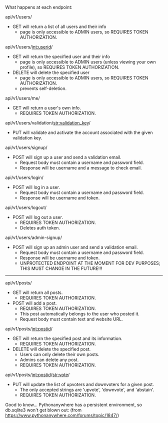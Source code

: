 What happens at each endpoint:

api/v1/users/
- GET will return a list of all users and their info 
    - page is only accessible to ADMIN users, so REQUIRES TOKEN AUTHORIZATION.

api/v1/users/<int:userid>/
- GET will return the specified user and their info 
    - page is only accessible to ADMIN users (unless viewing your own profile), so REQUIRES TOKEN AUTHORIZATION.
- DELETE will delete the specified user 
    - page is only accessible to ADMIN users, so REQUIRES TOKEN AUTHORIZATION.
    - prevents self-deletion.

api/v1/users/me/
- GET will return a user's own info.
    - REQUIRES TOKEN AUTHORIZATION. 

api/v1/users/validation/<str:validation_key>/
- PUT will validate and activate the account associated with the given validation key.

api/v1/users/signup/
- POST will sign up a user and send a validation email. 
    - Request body must contain a username and password field. 
    - Response will be username and a message to check email.

api/v1/users/login/
- POST will log in a user. 
    - Request body must contain a username and password field. 
    - Response will be username and token.

api/v1/users/logout/
- POST will log out a user. 
    - REQUIRES TOKEN AUTHORIZATION. 
    - Deletes auth token.

api/v1/users/admin-signup/
- POST will sign up an admin user and send a validation email. 
    - Request body must contain a username and password field. 
    - Response will be username and token.
    - UNPROTECTED ENDPOINT AT THE MOMENT FOR DEV PURPOSES; THIS MUST CHANGE IN THE FUTURE!!!

-----------------------------------------------------------------------

api/v1/posts/
- GET will return all posts.
    - REQUIRES TOKEN AUTHORIZATION.
- POST will add a post.
    - REQUIRES TOKEN AUTHORIZATION.
    - This post automatically belongs to the user who posted it.
    - Request body must contain text and website URL.

api/v1/posts/<int:postid>/
- GET will return the specified post and its information.
    - REQUIRES TOKEN AUTHORIZATION.
- DELETE will delete the specified post.
    - Users can only delete their own posts.
    - Admins can delete any post.
    - REQUIRES TOKEN AUTHORIZATION.

api/v1/posts/<int:postid>/<str:vote>/
- PUT will update the list of upvoters and downvoters for a given post.
    - The only accepted strings are 'upvote', 'downvote', and 'abstain'.
    - REQUIRES TOKEN AUTHORIZATION.



Good to know...
Pythonanywhere has a persistent environment, so db.sqlite3 won't get blown out:
(from https://www.pythonanywhere.com/forums/topic/1847/)

